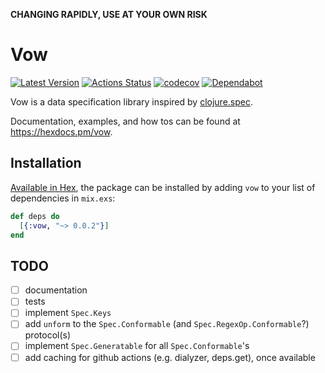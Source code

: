**CHANGING RAPIDLY, USE AT YOUR OWN RISK**

# Vow

[![Latest Version](https://img.shields.io/hexpm/v/vow.svg?maxAge=3600)](https://hex.pm/packages/vow)
[![Actions Status](https://github.com/naramore/vow/workflows/ElixirCI/badge.svg)](https://github.com/naramore/vow/actions)
[![codecov](https://codecov.io/gh/naramore/vow/branch/master/graph/badge.svg?token=)](https://codecov.io/gh/naramore/vow)
[![Dependabot](https://api.dependabot.com/badges/status?host=github&repo=naramore/vow)](https://dependabot.com)

Vow is a data specification library inspired by [clojure.spec](https://clojure.org/guides/spec).

Documentation, examples, and how tos can be found at https://hexdocs.pm/vow.

## Installation

[Available in Hex](https://hex.pm/docs/publish), the package can be installed
by adding `vow` to your list of dependencies in `mix.exs`:

```elixir
def deps do
  [{:vow, "~> 0.0.2"}]
end
```

## TODO

- [ ] documentation
- [ ] tests
- [ ] implement `Spec.Keys`
- [ ] add `unform` to the `Spec.Conformable` (and `Spec.RegexOp.Conformable`?) protocol(s)
- [ ] implement `Spec.Generatable` for all `Spec.Conformable`'s
- [ ] add caching for github actions (e.g. dialyzer, deps.get), once available
